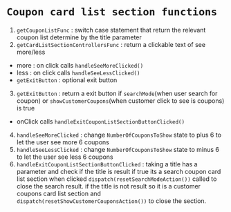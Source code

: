 # `Coupon card list section functions`

1. `getCouponListFunc` : switch case statement that return the relevant coupon list determine by the title parameter
2. `getCardListSectionControllersFunc` : return a clickable text of see more/less

- more : on click calls `handleSeeMoreClicked()`
- less : on click calls `handleSeeLessClicked()`
- `getExitButton` : optional exit button

3. `getExitButton` : return a exit button if `searchMode`(when user search for coupon) or `showCustomerCoupons`(when customer click to see is coupons) is true <br/>

- onClick calls `handleExitCouponListSectionButtonClicked()`

4. `handleSeeMoreClicked` : change `NumberOfCouponsToShow` state to plus 6
   to let the user see more 6 coupons
5. `handleSeeLessClicked` : change `NumberOfCouponsToShow` state to minus 6
   to let the user see less 6 coupons
6. `handleExitCouponListSectionButtonClicked` :
   taking a title has a parameter and check if the title is result if true its a
   search coupon card list section when clicked `dispatch(resetSearchModeAction())`
   called to close the search result.
   if the title is not result so it is a customer coupons card list section
   and `dispatch(resetShowCustomerCouponsAction())` to close the section.
